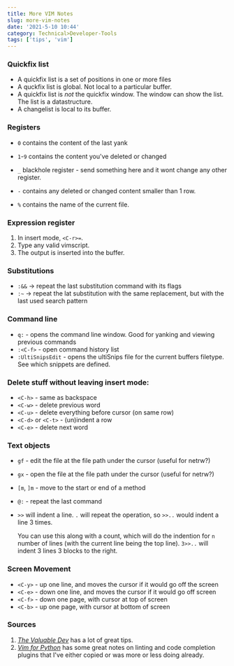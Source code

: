 ```yaml
---
title: More VIM Notes
slug: more-vim-notes
date: '2021-5-10 10:44'
category: Technical>Developer-Tools
tags: ['tips', 'vim']
---
```


<TOCInline toc={props.toc} exclude="Overview" toHeading={2} />

### Quickfix list

- A quickfix list is a set of positions in one or more files
- A quckfix list is global. Not local to a particular buffer.
- A quickfix list is _not_ the quickfix window. The window can show the list. The list is a datastructure.
- A changelist is local to its buffer.

### Registers

- `0` contains the content of the last yank
- `1`-`9` contains the content you've deleted or changed

- `_` blackhole register - send something here and it wont change any other register.
- `-` contains any deleted or changed content smaller than 1 row.
- `%` contains the name of the current file.

### Expression register

1. In insert mode, `<C-r>=`.
2. Type any valid vimscript.
3. The output is inserted into the buffer.

### Substitutions

- `:&&` → repeat the last substitution command with its flags
- `:~` → repeat the lat substitution with the same replacement, but with the last used search pattern

### Command line

- `q:` - opens the command line window. Good for yanking and viewing previous commands
- `:<C-f>` - open command history list
- `:UltiSnipsEdit` - opens the ultiSnips file for the current buffers filetype. See which snippets are defined.

### Delete stuff without leaving insert mode:

- `<C-h>` - same as backspace
- `<C-w>` - delete previous word
- `<C-u>` - delete everything before cursor (on same row)
- `<C-d>` or `<C-t>` - (un)indent a row
- `<C-e>` - delete next word

### Text objects

- `gf` - edit the file at the file path under the cursor (useful for netrw?)
- `gx` - open the file at the file path under the cursor (useful for netrw?)
- `[m`, `]m` - move to the start or end of a method
- `@:` - repeat the last command
- `>>` will indent a line. `.` will repeat the operation, so `>>..` would indent
  a line 3 times.

  You can use this along with a count, which will do the indention for `n` number
  of lines (with the current line being the top line). `3>>..` will indent 3
  lines 3 blocks to the right.

### Screen Movement

- `<C-y>` - up one line, and moves the cursor if it would go off the screen
- `<C-e>` - down one line, and moves the cursor if it would go off screen
- `<C-f>` - down one page, with cursor at top of screen
- `<C-b>` - up one page, with cursor at bottom of screen

### Sources

1. _[The Valuable Dev](https://thevaluable.dev/vim-advanced/)_ has a lot of great tips.
2. _[Vim for Python](https://www.vimfromscratch.com/articles/vim-for-python/)_ has some great notes on linting and code completion plugins that I've either copied or was more or less doing already.
